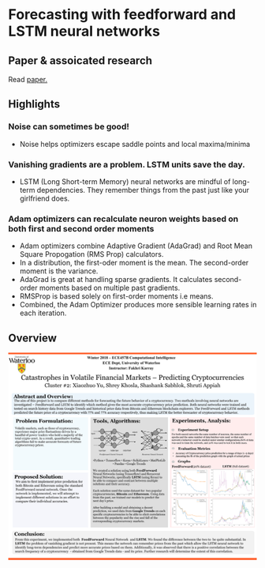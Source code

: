 # Forecasting with feedforward and LSTM neural networks

## Paper & assoicated research
Read <a href="https://github.com/ShrutiAppiah/crypto-forecasting-with-neuralnetworks/blob/master/Catastrophes%20in%20volatile%20financial%20markets.pdf"> paper. </a>

## Highlights
### Noise can sometimes be good!
- Noise helps optimizers escape saddle points and local maxima/minima

### Vanishing gradients are a problem. LSTM units save the day.
- LSTM (Long Short-term Memory) neural networks are mindful of long-term dependencies. They remember things from the past just like your girlfriend does. 

### Adam optimizers can recalculate neuron weights based on both first and second order moments
- Adam optimizers combine Adaptive Gradient (AdaGrad) and Root Mean Square Propogation (RMS Prop) calculators. 
- In a distribution, the first-oder moment is the mean. The second-order moment is the variance.
- AdaGrad is great at handling sparse gradients. It calculates second-order moments based on multiple past gradients.
- RMSProp is based solely on first-order moments i.e means.
- Combined, the Adam Optimizer produces more sensible learning rates in each iteration.

## Overview
<div align="center">
		<img src="Poster.jpg" alt="poster">
		<br>
		<br>
</div>
